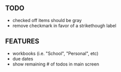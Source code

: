 ## TODO

- checked off items should be gray
- remove checkmark in favor of a strikethough label

## FEATURES

- workbooks (i.e. "School", "Personal", etc)
- due dates
- show remaining # of todos in main screen

